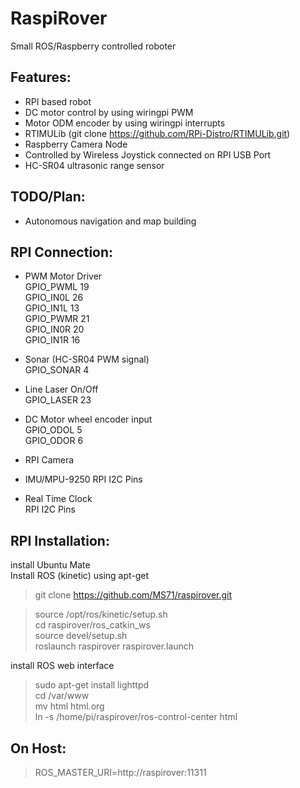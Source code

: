 # RaspiRover
Small ROS/Raspberry controlled roboter

## Features:
* RPI based robot
* DC motor control by using wiringpi PWM
* Motor ODM encoder by using wiringpi interrupts
* RTIMULib (git clone https://github.com/RPi-Distro/RTIMULib.git)
* Raspberry Camera Node
* Controlled by Wireless Joystick connected on RPI USB Port
* HC-SR04 ultrasonic range sensor

## TODO/Plan:
* Autonomous navigation and map building

## RPI Connection:
* PWM Motor Driver<br>
GPIO_PWML  19<br>
GPIO_IN0L  26<br>
GPIO_IN1L  13<br>
GPIO_PWMR  21<br>
GPIO_IN0R  20<br>
GPIO_IN1R  16<br>

* Sonar (HC-SR04 PWM signal)<br>
GPIO_SONAR 4<br>

* Line Laser On/Off<br>
GPIO_LASER 23<br>

* DC Motor wheel encoder input<br>
GPIO_ODOL 5<br>
GPIO_ODOR 6<br>

* RPI Camera<br>

* IMU/MPU-9250
RPI I2C Pins<br>

* Real Time Clock<br>
RPI I2C Pins<br>

## RPI Installation:
install Ubuntu Mate<br>
Install ROS (kinetic) using apt-get<br>

>git clone https://github.com/MS71/raspirover.git<br>

>source /opt/ros/kinetic/setup.sh<br>
>cd raspirover/ros_catkin_ws<br>
>source devel/setup.sh<br>
>roslaunch raspirover raspirover.launch<br>

install ROS web interface<br>
>sudo apt-get install lighttpd<br>
>cd /var/www<br>
>mv html html.org<br>
>ln -s /home/pi/raspirover/ros-control-center html<br>

## On Host:
>ROS_MASTER_URI=http://raspirover:11311
